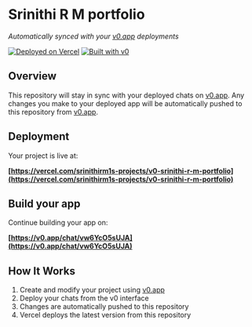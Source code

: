# Srinithi R M portfolio

*Automatically synced with your [v0.app](https://v0.app) deployments*

[![Deployed on Vercel](https://img.shields.io/badge/Deployed%20on-Vercel-black?style=for-the-badge&logo=vercel)](https://vercel.com/srinithirm1s-projects/v0-srinithi-r-m-portfolio)
[![Built with v0](https://img.shields.io/badge/Built%20with-v0.app-black?style=for-the-badge)](https://v0.app/chat/vw6YcO5sUJA)

## Overview

This repository will stay in sync with your deployed chats on [v0.app](https://v0.app).
Any changes you make to your deployed app will be automatically pushed to this repository from [v0.app](https://v0.app).

## Deployment

Your project is live at:

**[https://vercel.com/srinithirm1s-projects/v0-srinithi-r-m-portfolio](https://vercel.com/srinithirm1s-projects/v0-srinithi-r-m-portfolio)**

## Build your app

Continue building your app on:

**[https://v0.app/chat/vw6YcO5sUJA](https://v0.app/chat/vw6YcO5sUJA)**

## How It Works

1. Create and modify your project using [v0.app](https://v0.app)
2. Deploy your chats from the v0 interface
3. Changes are automatically pushed to this repository
4. Vercel deploys the latest version from this repository